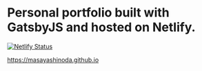 # Personal portfolio built with GatsbyJS and hosted on Netlify.
[![Netlify Status](https://api.netlify.com/api/v1/badges/5a06c85d-7336-4556-8059-2d7a30859273/deploy-status)](https://app.netlify.com/sites/masayashinoda/deploys)

https://masayashinoda.github.io

